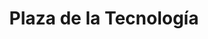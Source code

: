 ---
title: "Plaza de la Tecnología"
url: /guadalajara/plaza-de-la-tecnologia/
shop: centro comercial
---